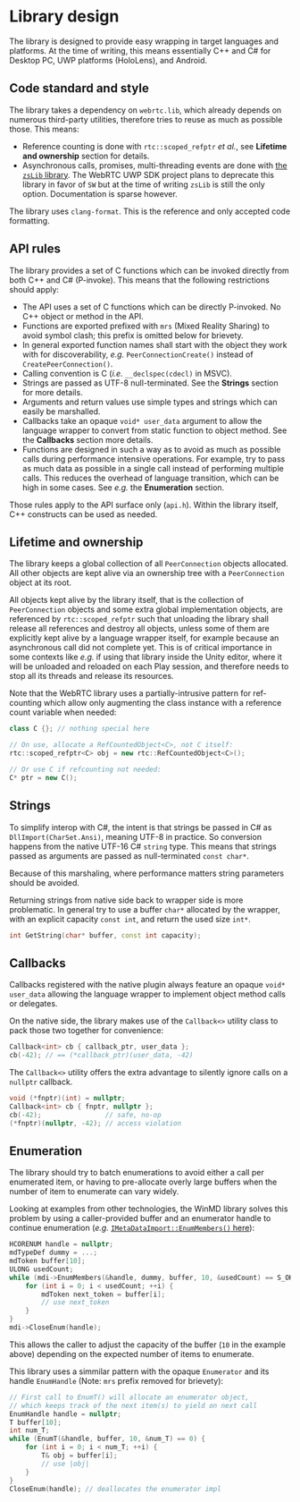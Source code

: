 # Library design

The library is designed to provide easy wrapping in target languages and platforms. At the time of writing, this means essentially C++ and C# for Desktop PC, UWP platforms (HoloLens), and Android.

## Code standard and style

The library takes a dependency on `webrtc.lib`, which already depends on numerous third-party utilities, therefore tries to reuse as much as possible those. This means:
- Reference counting is done with `rtc::scoped_refptr` _et al._, see **Lifetime and ownership** section for details.
- Asynchronous calls, promises, multi-threading events are done with [the `zsLib` library](https://github.com/robin-raymond/zsLib). The WebRTC UWP SDK project plans to deprecate this library in favor of `SW` but at the time of writing `zsLib` is still the only option. Documentation is sparse however.

The library uses `clang-format`. This is the reference and only accepted code formatting.

## API rules

The library provides a set of C functions which can be invoked directly from both C++ and C# (P-invoke). This means that the following restrictions should apply:

- The API uses a set of C functions which can be directly P-invoked. No C++ object or method in the API.
- Functions are exported prefixed with `mrs` (Mixed Reality Sharing) to avoid symbol clash; this prefix is omitted below for brievety.
- In general exported function names shall start with the object they work with for discoverability, _e.g._ `PeerConnectionCreate()` instead of `CreatePeerConnection()`.
- Calling convention is C (_i.e._ `__declspec(cdecl)` in MSVC).
- Strings are passed as UTF-8 null-terminated. See the **Strings** section for more details.
- Arguments and return values use simple types and strings which can easily be marshalled.
- Callbacks take an opaque `void* user_data` argument to allow the language wrapper to convert from static function to object method. See the **Callbacks** section more details.
- Functions are designed in such a way as to avoid as much as possible calls during performance intensive operations. For example, try to pass as much data as possible in a single call instead of performing multiple calls. This reduces the overhead of language transition, which can be high in some cases. See _e.g._ the **Enumeration** section.

Those rules apply to the API surface only (`api.h`). Within the library itself, C++ constructs can be used as needed.

## Lifetime and ownership

The library keeps a global collection of all `PeerConnection` objects allocated. All other objects are kept alive via an ownership tree with a `PeerConnection` object at its root.

All objects kept alive by the library itself, that is the collection of `PeerConnection` objects and some extra global implementation objects, are referenced by `rtc::scoped_refptr` such that unloading the library shall release all references and destroy all objects, unless some of them are explicitly kept alive by a language wrapper itself, for example because an asynchronous call did not complete yet. This is of critical importance in some contexts like _e.g._ if using that library inside the Unity editor, where it will be unloaded and reloaded on each Play session, and therefore needs to stop all its threads and release its resources.

Note that the WebRTC library uses a partially-intrusive pattern for ref-counting which allow only augmenting the class instance with a reference count variable when needed:

```cpp
class C {}; // nothing special here

// On use, allocate a RefCountedObject<C>, not C itself:
rtc::scoped_refptr<C> obj = new rtc::RefCountedObject<C>();

// Or use C if refcounting not needed:
C* ptr = new C();
```

## Strings

To simplify interop with C#, the intent is that strings be passed in C# as `DllImport(CharSet.Ansi)`, meaning UTF-8 in practice. So conversion happens from the native UTF-16 C# `string` type. This means that strings passed as arguments are passed as null-terminated `const char*`.

Because of this marshaling, where performance matters string parameters should be avoided.

Returning strings from native side back to wrapper side is more problematic. In general try to use a buffer `char*` allocated by the wrapper, with an explicit capacity `const int`, and return the used size `int*`.

```cpp
int GetString(char* buffer, const int capacity);
```

## Callbacks

Callbacks registered with the native plugin always feature an opaque `void* user_data` allowing the language wrapper to implement object method calls or delegates.

On the native side, the library makes use of the `Callback<>` utility class to pack those two together for convenience:

```cpp
Callback<int> cb { callback_ptr, user_data };
cb(-42); // == (*callback_ptr)(user_data, -42)
```

The `Callback<>` utility offers the extra advantage to silently ignore calls on a `nullptr` callback.

```cpp
void (*fnptr)(int) = nullptr;
Callback<int> cb { fnptr, nullptr };
cb(-42);                // safe, no-op
(*fnptr)(nullptr, -42); // access violation
``` 

## Enumeration

The library should try to batch enumerations to avoid either a call per enumerated item, or having to pre-allocate overly large buffers when the number of item to enumerate can vary widely.

Looking at examples from other technologies, the WinMD library solves this problem by using a caller-provided buffer and an enumerator handle to continue enumeration (_e.g._ [`IMetaDataImport::EnumMembers()` here](https://docs.microsoft.com/en-us/dotnet/framework/unmanaged-api/metadata/imetadataimport-enummembers-method)):

```cpp
HCORENUM handle = nullptr;
mdTypeDef dummy = ...;
mdToken buffer[10];
ULONG usedCount;
while (mdi->EnumMembers(&handle, dummy, buffer, 10, &usedCount) == S_OK) {
    for (int i = 0; i < usedCount; ++i) {
        mdToken next_token = buffer[i];
        // use next_token
    }
}
mdi->CloseEnum(handle);
```

This allows the caller to adjust the capacity of the buffer (`10` in the example above) depending on the expected number of items to enumerate.

This library uses a simmilar pattern with the opaque `Enumerator` and its handle `EnumHandle` (Note: `mrs` prefix removed for brievety):
```cpp
// First call to EnumT() will allocate an enumerator object,
// which keeps track of the next item(s) to yield on next call
EnumHandle handle = nullptr; 
T buffer[10];
int num_T;
while (EnumT(&handle, buffer, 10, &num_T) == 0) {
    for (int i = 0; i < num_T; ++i) {
        T& obj = buffer[i];
        // use |obj|
    }
}
CloseEnum(handle); // deallocates the enumerator impl
```
